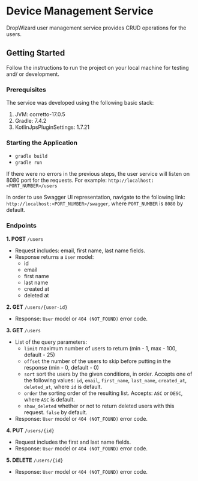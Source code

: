 # Device Management Service
DropWizard user management service provides CRUD operations for the users.

## Getting Started
Follow the instructions to run the project on your local machine for testing and/ or development.

### Prerequisites
The service was developed using the following basic stack:
1. JVM: corretto-17.0.5
2. Gradle: 7.4.2
3. KotlinJpsPluginSettings: 1.7.21

### Starting the Application
* ``gradle build``
* ``gradle run``

If there were no errors in the previous steps, the user service will listen on 8080 port for the requests.
For example:
``http://localhost:<PORT_NUMBER>/users``

In order to use Swagger UI representation, navigate to the following link:
``http://localhost:<PORT_NUMBER>/swagger``,
where ``PORT_NUMBER`` is ``8080`` by default.

### Endpoints
**1. POST** `/users`
* Request includes: email, first name, last name fields.
* Response returns a `User` model:
    * id
    * email
    * first name
    * last name
    * created at
    * deleted at

**2. GET** `/users/{user-id}`
* Response: `User` model or `404 (NOT_FOUND)` error code.

**3. GET** `/users`
* List of the query parameters:
    * `limit`  maximum number of users to return (min - 1, max - 100, default - 25)
    * `offset` the number of the users to skip before putting in the response (min - 0, default - 0)
    * `sort`   sort the users by the given conditions, in order. Accepts one of the following values: `id`, `email`, `first_name`, `last_name`, `created_at`, `deleted_at`, where `id` is default.
    * `order`  the sorting order of the resulting list. Accepts: `ASC` or `DESC`, where `ASC` is default.
    * `show_deleted` whether or not to return deleted users with this request. `false` by default.
* Response: `User` model or `404 (NOT_FOUND)` error code.

**4. PUT** `/users/{id}`
* Request includes the first and last name fields.
* Response: `User` model or `404 (NOT_FOUND)` error code.

**5. DELETE** `/users/{id}`
* Response: `User` model or `404 (NOT_FOUND)` error code.